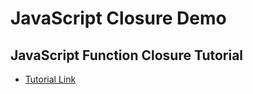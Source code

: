 # JavaScript Closure Demo
<h2>JavaScript Function Closure Tutorial</h2>
<ul>
  <li><a target="_blank" href="http://www.w3schools.com/js/js_function_closures.asp">Tutorial Link</a></li>
</ul>
